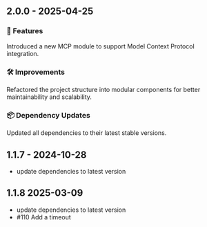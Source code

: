 ## 2.0.0 - 2025-04-25
### 🚀 Features
Introduced a new MCP module to support Model Context Protocol integration.

### 🛠 Improvements
Refactored the project structure into modular components for better maintainability and scalability.

### 📦 Dependency Updates
Updated all dependencies to their latest stable versions.

## 1.1.7 - 2024-10-28
- update dependencies to latest version

## 1.1.8 2025-03-09
- update dependencies to latest version
- #110 Add a timeout
